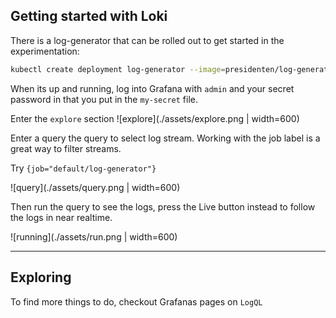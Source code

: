 
Getting started with Loki
-------------------------

There is a log-generator that can be rolled out to get started in the experimentation:

```bash
kubectl create deployment log-generator --image=presidenten/log-generator
```

When its up and running, log into Grafana with `admin` and your secret password in that you put in the `my-secret` file.

Enter the `explore` section
![explore](./assets/explore.png | width=600)

Enter a query the query to select log stream.
Working with the job label is a great way to filter streams.

Try `{job="default/log-generator"}`

![query](./assets/query.png | width=600)

Then run the query to see the logs, press the Live button instead to follow the logs in near realtime.

![running](./assets/run.png | width=600)

---

Exploring
---------

To find more things to do, checkout Grafanas pages on `LogQL`

